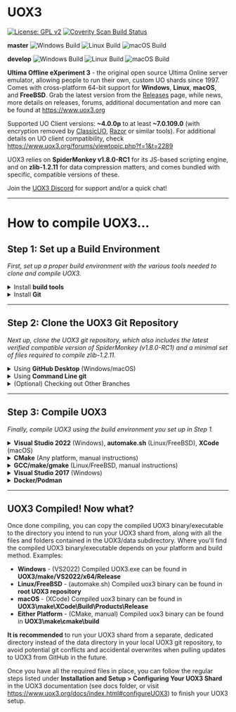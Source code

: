 # UOX3
[![License: GPL v2](https://img.shields.io/badge/License-GPL%20v2-blue.svg)](https://www.gnu.org/licenses/old-licenses/gpl-2.0.en.html) [![Coverity Scan Build Status](https://scan.coverity.com/projects/23322/badge.svg)](https://scan.coverity.com/projects/ultima-offline-experiment-3)

**master** ![Windows Build](https://github.com/UOX3DevTeam/UOX3/actions/workflows/UOX3Build.yml/badge.svg?branch=master&job=build+(windows-latest)) ![Linux Build](https://github.com/UOX3DevTeam/UOX3/actions/workflows/UOX3Build.yml/badge.svg?branch=master&job=build+(ubuntu-latest)) ![macOS Build](https://github.com/UOX3DevTeam/UOX3/actions/workflows/UOX3Build.yml/badge.svg?branch=master&job=build+(macos-latest))

**develop** ![Windows Build](https://github.com/UOX3DevTeam/UOX3/actions/workflows/UOX3Build.yml/badge.svg?branch=develop&job=build+(windows-latest)) ![Linux Build](https://github.com/UOX3DevTeam/UOX3/actions/workflows/UOX3Build.yml/badge.svg?branch=develop&job=build+(ubuntu-latest)) ![macOS Build](https://github.com/UOX3DevTeam/UOX3/actions/workflows/UOX3Build.yml/badge.svg?branch=develop&job=build+(macos-latest))

**Ultima Offline eXperiment 3** - the original open source Ultima Online server emulator, allowing people to run their own, custom UO shards since 1997. Comes with cross-platform 64-bit support for **Windows**, **Linux**, **macOS**, and **FreeBSD**. Grab the latest version from the [Releases](https://github.com/UOX3DevTeam/UOX3/releases) page, while news, more details on releases, forums, additional documentation and more can be found at https://www.uox3.org

Supported UO Client versions: **~4.0.0p** to at least **~7.0.109.0** (with encryption removed by [ClassicUO](https://www.classicuo.eu), [Razor](https://github.com/msturgill/razor/releases) or similar tools). For additional details on UO client compatibility, check https://www.uox3.org/forums/viewtopic.php?f=1&t=2289

UOX3 relies on **SpiderMonkey v1.8.0-RC1** for its JS-based scripting engine, and on **zlib-1.2.11** for data compression matters, and comes bundled with specific, compatible versions of these.

Join the [UOX3 Discord](https://discord.gg/uBAXxhF) for support and/or a quick chat!

---

# How to compile UOX3...
## Step 1: Set up a Build Environment
*First, set up a proper build environment with the various tools needed to clone and compile UOX3.*
<details>
  <summary>Install <strong>build tools</strong></summary>

  > * **Windows** - Download and install [Community Edition of Visual Studio 2017 or 2022](https://visualstudio.microsoft.com/downloads/).
  > * * Be sure to also install **Desktop development with C++** via the Visual Studio Installer, along with the individual component titled **VC++ 2017 version 15.9 v14.16 latest v141 tools** (VS2017) or **MSVC v143 - VS 2022 C++ x64/x86 build tools** (VS2022). CMake is included for command-line builds.
  > * **Linux (Debian-based)** - Run `sudo apt install build-essential cmake` in a Terminal:  (or use your Linux distro's package manager)
  > * **FreeBSD** - Run `pkg install cmake` in a Terminal. Alternatively, build `cmake` via ports if desired.
  > * **macOS** - Download [Xcode](https://apps.apple.com/us/app/xcode/id497799835?mt=12) (for building with an IDE) via the App Store, and/or [CMake](https://cmake.org/download/) (for command-line builds)
  > * **Docker/Podman** - Ensure that it is downloaded and installed (Windows) or installed from your package manager
</details>

<details>
  <summary>Install <strong>Git</strong></summary>

  > * **Windows/macOS** - Grab [GitHub Desktop](https://desktop.github.com) or your preferred git tool
  > * **Linux** - Run `sudo apt install git` in a Terminal.
  > * **FreeBSD** - Run `pkg install git` in a Terminal. Alternatively, build `git` via ports if desired.
</details>

---

## Step 2: Clone the UOX3 Git Repository
*Next up, clone the UOX3 git repository, which also includes the latest verified compatible version of SpiderMonkey (v1.8.0-RC1) and a minimal set of files required to compile zlib-1.2.11.*
<details>
  <summary>Using <strong>GitHub Desktop</strong> (Windows/macOS)</summary>

  > 1. Run GitHub Desktop and click **File->Clone Repository** from the menu.
  > 2. Enter **https://github.com/UOX3DevTeam/UOX3.git** in the URL tab, and provide a local path for storing the cloned repo on your drive.
  > 3. Hit the **Clone** button to clone the stable master branch of UOX3 to the specified local path
</details>

<details>
  <summary>Using <strong>Command Line git</strong></summary>

  > 1. Run `git clone https://github.com/UOX3DevTeam/UOX3.git` in a Terminal to clone the stable master branch of UOX3 into a subdirectory of the current directory you're in.
</details>

<details>
  <summary>(Optional) Checking out Other Branches</summary>

  > If you'd rather grab another branch of the git repository, like the **develop** branch where most updates get pushed first before being merged into the master branch, you can use the following command *after* completing the previous step, and *after* navigating into the directory created for the UOX3 repository:
    `git checkout develop`

  > GitHub Desktop users can change the active branch via the *Current Branch* dropdown menu in GitHub Desktop.

</details>

---

## Step 3: Compile UOX3
*Finally, compile UOX3 using the build environment you set up in Step 1.*
<details>
  <summary><strong>Visual Studio 2022</strong> (Windows), <strong>automake.sh</strong> (Linux/FreeBSD), <strong>XCode</strong> (macOS)</summary>

  > * **Visual Studio 2022** - (Windows) Open *UOX3\make\VS2022\uox3.sln* (VS2022), choose *Release/Debug* from dropdown menu, and hit *Build -> Build UOX3*
  > * **automake.sh** - (Linux/FreeBSD) Run `./automake.sh` in a Terminal, from the root of the cloned UOX3 repository. This compiles UOX3 with CMake, but in one command only. Use optional argument `-b debug` to create debug build, and/or `-o clean` to do a clean build
  > * **XCode** - (macOS) Open *UOX3/make/XCode/uox3/uox3.xcworkspace*, select *Build*
</details>

<details>
  <summary><strong>CMake</strong> (Any platform, manual instructions)</summary>

  > If you don't wish to rely on the automake.sh script, but want control over the process yourself, follow these steps (same as what automake.sh does) in a Terminal. This also works on Windows/macOS as an alternative to compiling with IDEs:
  > - Navigate to root of cloned UOX3 git repository, and execute these commands:\
  > `cmake make/cmake -B ./build -DCMAKE_BUILD_TYPE=Release`\
  > `cmake --build ./build --config Release`

  > Replace "Release" with "Debug" in the above instructions to create a debug-build; delete **build** directory to do clean builds.
</details>

<details>
  <summary><strong>GCC/make/gmake</strong> (Linux/FreeBSD, manual instructions)</summary>

  > If you'd rather use GCC (v9.x or higher)/make (GNU Make 4.2.1 or higher) than CMake, you can follow these manual steps. Note that for FreeBSD, this approach requires installing **gmake** as an alternative to *make*: `pkg install gmake`

  > First, navigate to **spidermonkey** directory and run these commands:\
  > `make -f Makefile.ref DEFINES=-DHAVE_VA_LIST_AS_ARRAY CC=gcc` (Linux)\
  > `ar -r libjs32.a Linux_All_DBG.OBJ/*.o` (Linux)\
  > `cp Linux_All_DBG.OBJ/jsautocfg.h ./` (Linux)\
  > `gmake -f Makefile.ref DEFINES=-DHAVE_VA_LIST_AS_ARRAY CC=clang` (FreeBSD)\
  > `ar rcs libjs32.a FreeBSD_DBG.OBJ/*.o` (FreeBSD)\
  > `cp FreeBSD_DBG.OBJ/jsautocfg.h ./` (FreeBSD)

  > Next, head to the **zlib** directory:\
  > `cd ../zlib`\
  > `make distclean`\
  > `./configure`\
  > `make`

  > Finally, head to **UOX3/source** directory:\
  > `cd ../source`\
  > `make` (Linux)\
  > `gmake` (FreeBSD)
</details>

<details>
  <summary><strong>Visual Studio 2017</strong> (Windows)</summary>

  > When using VS2017, static libraries of the dependency projects (SpiderMonkey and zlib) need to be compiled prior to the UOX3 project. However, after those sub-projects have been compiled once, they never need to be compiled again, and from that point on only the build instructions for UOX3 itself applies:

  > #### SpiderMonkey ####
  > 1) Navigate to the **UOX3\spidermonkey\make\VS2017\jscript\** folder and open **jscript.sln** in VS2017.
  > 2) Make sure you have **jscript** selected in the Solution Explorer, then select **Release** and **x64** (64-bit) in the Solution Configuration/Platform dropdown menus
  > 3) Click **Build > Build jscript** from the menu.
  > 4) Visual Studio will compile SpiderMonkey and create a **spidermonkey\make\VS2017\jscript\x64\Release\** (64-bit) folder with the compiled **jscript.lib** library file contained within. No further actions are necessary here, so you can close the SpiderMonkey VS Solution.

  > ### zlib ###
  > 1) Navigate to the **UOX3\zlib\make\VS2017** folder and open **zlib.sln** in VS2017.
  > 2) Select **Release** and **x64** (64-bit) in the Solution Configuration/Platform dropdown menus
  > 3) Click **Build > Build zlib-static** from the menu.
  > 4) Visual Studio will compile zlib and create a **zlib\x64\Release** (64-bit) folder with the compiled **zlib-static.lib** library file contained within. No further actions are necessary here, so you can close the zlib VS Solution.

  > #### UOX3 ####
  > 1) Navigate to the **UOX3\make\VS2017\** folder and open **uox3.sln** in VS2017.
  > 2) Make sure you have **UOX3** selected in the Solution Explorer, then select **Release** and **x64** (64-bit) in the *Solution Configuration/Platform dropdown menus*, or via **Build -> Configuration Manager**.
  > 3) Select **Build -> Build UOX3** to start compiling UOX3. When done, you'll find **UOX3.exe** in **UOX3\make\VS2017\Release\x64**.

  > From here on, if you wish to re-compile UOX3, just open the uox3.sln and hit rebuild.
  > Note that if you wish to change from Release to Debug build, the sub-projects (SpiderMonkey and zlib) also need to be compiled for Debug mode prior to compiling UOX3.

<details>
  <summary>(Troubleshooting) Adding SpiderMonkey/zlib references in Configuration Manager</summary>

  > If VS give you link errors when attempting to build UOX3, references to SpiderMonkey or zlib might have gone missing! Try the following steps to add them back.

  > 1) Right click on **UOX3_Official** in the Solution Explorer, and select Properties.
  > 2) With the desired configuration (ex: Release, x64) selected at the top of the panel, add references to SpiderMonkey and zlib in these sections:
  > * *VC++ Directories >* **Include Directories** (add path to SpiderMonkey and zlib root folders)
  > * *VC++ Directories >* **Library Directories** (add path to **spidermonkey\make\VS2017\jscript\x64\Release** folder, as well as **zlib\make\VS2017\x64\Release** folder)
  > * *VC++ Directories >* **Source Directories** (add path to SpiderMonkey and zlib root folders)
  > * *Linker >* **Additional Library Dependencies** (add path to **spidermonkey\make\VS2017\jscript\x64\Release** folder, as well as **zlib\make\VS2017\x64\Release** folder)
  > Press apply!
  > Repeat process for both Release and Debug configurations (chosen at top of panel), then retry the UOX3 build process!

</details>
</details>
<details>
  <summary><strong>Docker/Podman</strong></summary>

  Build and tag the image from the root of the repository like: `docker buildx build --progress=plain -t uox3 .` or `podman build -t uox3 .`
</details>

---
## UOX3 Compiled! Now what?
Once done compiling, you can copy the compiled UOX3 binary/executable to the directory you intend to run your UOX3 shard from, along with all the files and folders contained in the UOX3/data subdirectory. Where you'll find the compiled UOX3 binary/executable depends on your platform and build method. Examples:
  * **Windows** - (VS2022) Compiled UOX3.exe can be found in **UOX3/make/VS2022/x64/Release**
  * **Linux/FreeBSD** - (automake.sh) Compiled uox3 binary can be found in **root UOX3 repository**
  * **macOS** - (XCode) Compiled uox3 binary can be found in **UOX3\make\XCode\Build\Products\Release**
  * **Either Platform** - (CMake, manual) Compiled uox3 binary can be found in **UOX3\make\cmake\build**

**It is recommended** to run your UOX3 shard from a separate, dedicated directory instead of the data directory in your local UOX3 git repository, to avoid potential git conflicts and accidental overwrites when pulling updates to UOX3 from GitHub in the future.

Once you have all the required files in place, you can follow the regular steps listed under **Installation and Setup > Configuring Your UOX3 Shard** in the UOX3 documentation (see docs folder, or visit https://www.uox3.org/docs/index.html#configureUOX3) to finish your UOX3 setup.

